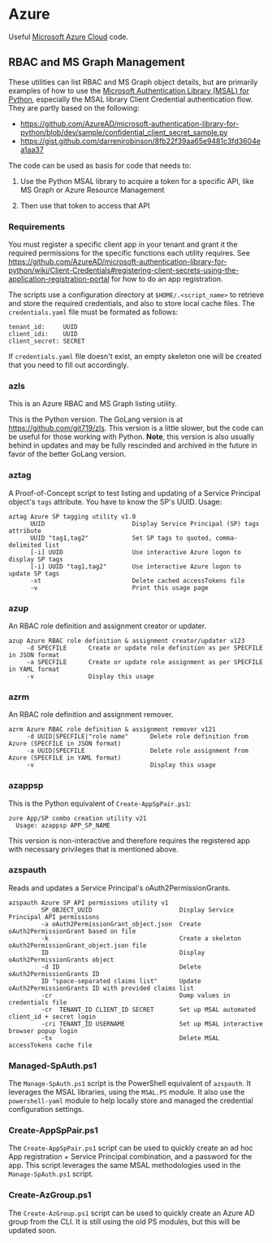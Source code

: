 # Azure
Useful [Microsoft Azure Cloud](https://azure.microsoft.com/en-us/) code. 

## RBAC and MS Graph Management
These utilities can list RBAC and MS Graph object details, but are primarily examples of how to use the [Microsoft Authentication Library (MSAL) for Python](https://docs.microsoft.com/en-us/python/api/overview/azure/msal-python-overview?view=azure-python), especially the MSAL library Client Credential authentication flow. They are partly based on the following:

- <https://github.com/AzureAD/microsoft-authentication-library-for-python/blob/dev/sample/confidential_client_secret_sample.py>
- <https://gist.github.com/darrenjrobinson/8fb22f39aa65e9481c3fd3604ea1aa37>

The code can be used as basis for code that needs to: 

1. Use the Python MSAL library to acquire a token for a specific API, like MS Graph or Azure Resource Management

2. Then use that token to access that API


### Requirements
You must register a specific client app in your tenant and grant it the required permissions for the specific functions each utility requires. See <https://github.com/AzureAD/microsoft-authentication-library-for-python/wiki/Client-Credentials#registering-client-secrets-using-the-application-registration-portal> for how to do an app registration.

The scripts use a configuration directory at `$HOME/.<script_name>` to retrieve and store the required credentials, and also to store local cache files. The `credentials.yaml` file must be formated as follows: 

```
tenant_id:     UUID
client_idi:    UUID
client_secret: SECRET
```

If `credentials.yaml` file doesn't exist, an empty skeleton one will be created that you need to fill out accordingly.


### azls
This is an Azure RBAC and MS Graph listing utility.

This is the Python version. The GoLang version is at https://github.com/git719/zls. This version is a little slower, but the code can be useful for those working with Python. **Note**, this version is also usually behind in updates and may be fully rescinded and archived in the future in favor of the better GoLang version.


### aztag
A Proof-of-Concept script to test listing and updating of a Service Principal object's `tags` attribute. You have to know the SP's UUID. Usage: 

```
aztag Azure SP tagging utility v1.0
      UUID                        Display Service Principal (SP) tags attribute
      UUID "tag1,tag2"            Set SP tags to quoted, comma-delimited list
      [-i] UUID                   Use interactive Azure logon to display SP tags
      [-i] UUID "tag1,tag2"       Use interactive Azure logon to update SP tags
      -xt                         Delete cached accessTokens file
      -v                          Print this usage page
```


### azup
An RBAC role definition and assignment creator or updater.

```
azup Azure RBAC role definition & assignment creator/updater v123
     -d SPECFILE      Create or update role definition as per SPECFILE in JSON format
     -a SPECFILE      Create or update role assignment as per SPECFILE in YAML format
     -v               Display this usage
```

### azrm
An RBAC role definition and assignment remover.

```
azrm Azure RBAC role definition & assignment remover v121
     -d UUID|SPECFILE|"role name"      Delete role definition from Azure (SPECFILE in JSON format)
     -a UUID|SPECFILE                  Delete role assignment from Azure (SPECFILE in YAML format)
     -v                                Display this usage
```

### azappsp
This is the Python equivalent of `Create-AppSpPair.ps1`: 

```
zure App/SP combo creation utility v21
  Usage: azappsp APP_SP_NAME
```
This version is non-interactive and therefore requires the registered app with necessary privileges that is mentioned above.

### azspauth
Reads and updates a Service Principal's oAuth2PermissionGrants.

```
azspauth Azure SP API permissions utility v1
         SP_OBJECT_UUID                        Display Service Principal API permissions
         -a oAuth2PermissionGrant_object.json  Create oAuth2PermissionGrant based on file
         -k                                    Create a skeleton oAuth2PermissionGrant_object.json file
         ID                                    Display oAuth2PermissionGrants object
         -d ID                                 Delete oAuth2PermissionGrants ID
         ID "space-separated claims list"      Update oAuth2PermissionGrants ID with provided claims list
         -cr                                   Dump values in credentials file
         -cr  TENANT_ID CLIENT_ID SECRET       Set up MSAL automated client_id + secret login
         -cri TENANT_ID USERNAME               Set up MSAL interactive browser popup login
         -tx                                   Delete MSAL accessTokens cache file
```

### Managed-SpAuth.ps1
The `Manage-SpAuth.ps1` script is the PowerShell equivalent of `azspauth`. It leverages the MSAL libraries, using the `MSAL.PS` module. It also use the `powershell-yaml` module to help locally store and managed the credential configuration settings.

### Create-AppSpPair.ps1
The `Create-AppSpPair.ps1` script can be used to quickly create an ad hoc App registration + Service Principal combination, and a password for the app. This script leverages the same MSAL methodologies used in the `Manage-SpAuth.ps1` script.

### Create-AzGroup.ps1
The `Create-AzGroup.ps1` script can be used to quickly create an Azure AD group from the CLI. It is still using the old PS modules, but this will be updated soon.
